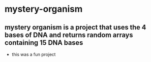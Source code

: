 # mystery-organism

## mystery organism is a project that uses the 4 bases of DNA and returns random arrays containing 15 DNA bases

* this was a fun project
